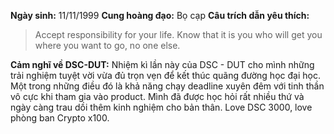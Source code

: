 **Ngày sinh:** 11/11/1999
**Cung hoàng đạo:** Bọ cạp
**Câu trích dẫn yêu thích:**
> Accept responsibility for your life. Know that it is you who will get you where you want to go, no one else.

**Cảm nghĩ về DSC-DUT:** Nhiệm kì lần này của DSC - DUT cho mình những trải nghiệm tuyệt vời vừa đủ trọn vẹn để kết thúc quãng đường học đại học. Một trong những điều đó là khả năng chạy deadline xuyên đêm với tinh thần vô cực khi tham gia vào product. Mình đã được học hỏi rất nhiều thứ và ngày càng trau dồi thêm kinh nghiệm cho bản thân. Love DSC 3000, love phòng ban Crypto x100.
